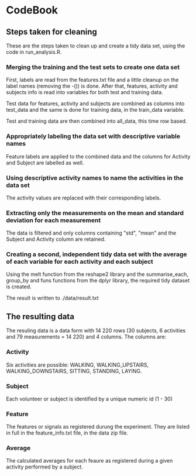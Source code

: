 # CodeBook

## Steps taken for cleaning

These are the steps taken to clean up and create a tidy data set, using the code in run_analysis.R.

### Merging the training and the test sets to create one data set
First, labels are read from the features.txt file and a little cleanup on the label names (removing the -()) is done.
After that, features, activity and subjects info is read into variables for both test and training data.

Test data for features, activity and subjects are combined as columns into test_data and the same is done for training data, in the train_data variable.

Test and training data are then combined into all_data, this time row based.

### Appropriately labeling the data set with descriptive variable names
Feature labels are applied to the combined data and the columns for Activity and Subject are labelled as well.

### Using descriptive activity names to name the activities in the data set
The activity values are replaced with their corresponding labels.

### Extracting only the measurements on the mean and standard deviation for each measurement
The data is filtered and only columns containing "std", "mean" and the Subject and Activity column are retained.

### Creating a second, independent tidy data set with the average of each variable for each activity and each subject
Using the melt function from the reshape2 library and the summarise_each, group_by and funs functions from the dplyr library, the required tidy dataset is created.

The result is written to ./data/result.txt


## The resulting data

The resuling data is a data form with 14 220 rows (30 subjects, 6 activities and 79 measurements = 14 220) and 4 columns.
The columns are:

### Activity
Six activities are possible: WALKING, WALKING_UPSTAIRS, WALKING_DOWNSTAIRS, SITTING, STANDING, LAYING.

### Subject
Each volunteer or subject is identified by a unique numeric id (1 - 30)

### Feature
The features or signals as registered durung the experiment. They are listed in full in the feature_info.txt file, in the data zip file.

### Average
The calculated averages for each feaure as registered during a given activity performed by a subject.



